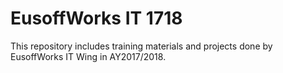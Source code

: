 # EusoffWorks IT 1718

This repository includes training materials and projects done by EusoffWorks IT Wing in AY2017/2018.